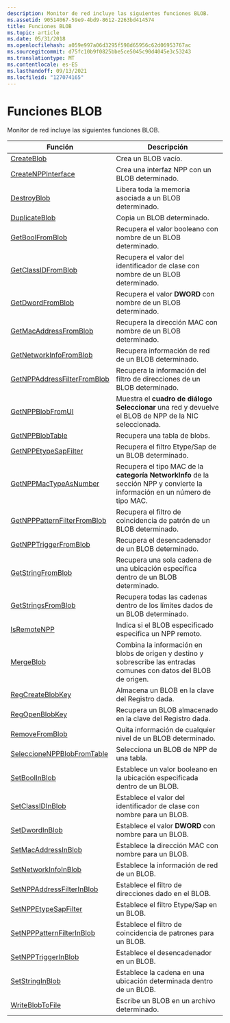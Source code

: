 ```yaml
---
description: Monitor de red incluye las siguientes funciones BLOB.
ms.assetid: 90514067-59e9-4bd9-8612-2263bd414574
title: Funciones BLOB
ms.topic: article
ms.date: 05/31/2018
ms.openlocfilehash: a059e997a06d3295f598d65956c62d06953767ac
ms.sourcegitcommit: d75fc10b9f0825bbe5ce5045c90d4045e3c53243
ms.translationtype: MT
ms.contentlocale: es-ES
ms.lasthandoff: 09/13/2021
ms.locfileid: "127074165"
---
```

# <a name="blob-functions"></a>Funciones BLOB

Monitor de red incluye las siguientes funciones BLOB.



| Función                                                       | Descripción                                                                                                                      |
|----------------------------------------------------------------|----------------------------------------------------------------------------------------------------------------------------------|
| [CreateBlob](createblob.md)                                   | Crea un BLOB vacío.                                                                                                           |
| [CreateNPPInterface](createnppinterface.md)                   | Crea una interfaz NPP con un BLOB determinado.                                                                                      |
| [DestroyBlob](destroyblob.md)                                 | Libera toda la memoria asociada a un BLOB determinado.                                                                                   |
| [DuplicateBlob](duplicateblob.md)                             | Copia un BLOB determinado.                                                                                                             |
| [GetBoolFromBlob](getboolfromblob.md)                         | Recupera el valor booleano con nombre de un BLOB determinado.                                                                             |
| [GetClassIDFromBlob](getclassidfromblob.md)                   | Recupera el valor del identificador de clase con nombre de un BLOB determinado.                                                                    |
| [GetDwordFromBlob](getdwordfromblob.md)                       | Recupera el valor **DWORD** con nombre de un BLOB determinado.                                                                           |
| [GetMacAddressFromBlob](getmacaddressfromblob.md)             | Recupera la dirección MAC con nombre de un BLOB determinado.                                                                               |
| [GetNetworkInfoFromBlob](getnetworkinfofromblob.md)           | Recupera información de red de un BLOB determinado.                                                                                 |
| [GetNPPAddressFilterFromBlob](getnppaddressfilterfromblob.md) | Recupera la información del filtro de direcciones de un BLOB determinado.                                                                          |
| [GetNPPBlobFromUI](getnppblobfromui.md)                       | Muestra el **cuadro de diálogo Seleccionar** una red y devuelve el BLOB de NPP de la NIC seleccionada.                                       |
| [GetNPPBlobTable](getnppblobtable.md)                         | Recupera una tabla de blobs.                                                                                                      |
| [GetNPPEtypeSapFilter](getnppetypesapfilter.md)               | Recupera el filtro Etype/Sap de un BLOB determinado.                                                                                |
| [GetNPPMacTypeAsNumber](getnppmactypeasnumber.md)             | Recupera el tipo MAC de la **categoría NetworkInfo** de la sección NPP y convierte la información en un número de tipo MAC. |
| [GetNPPPatternFilterFromBlob](getnpppatternfilterfromblob.md) | Recupera el filtro de coincidencia de patrón de un BLOB determinado.                                                                            |
| [GetNPPTriggerFromBlob](getnpptriggerfromblob.md)             | Recupera el desencadenador de un BLOB determinado.                                                                                           |
| [GetStringFromBlob](getstringfromblob.md)                     | Recupera una sola cadena de una ubicación específica dentro de un BLOB determinado.                                                          |
| [GetStringsFromBlob](getstringsfromblob.md)                   | Recupera todas las cadenas dentro de los límites dados de un BLOB determinado.                                                          |
| [IsRemoteNPP](isremotenpp.md)                                 | Indica si el BLOB especificado especifica un NPP remoto.                                                                         |
| [MergeBlob](mergeblob.md)                                     | Combina la información en blobs de origen y destino y sobrescribe las entradas comunes con datos del BLOB de origen.                  |
| [RegCreateBlobKey](regcreateblobkey.md)                       | Almacena un BLOB en la clave del Registro dada.                                                                                         |
| [RegOpenBlobKey](regopenblobkey.md)                           | Recupera un BLOB almacenado en la clave del Registro dada.                                                                               |
| [RemoveFromBlob](removefromblob.md)                           | Quita información de cualquier nivel de un BLOB determinado.                                                                              |
| [SeleccioneNPPBlobFromTable](selectnppblobfromtable.md)           | Selecciona un BLOB de NPP de una tabla.                                                                                                |
| [SetBoolInBlob](setboolinblob.md)                             | Establece un valor booleano en la ubicación especificada dentro de un BLOB.                                                                        |
| [SetClassIDInBlob](setclassidinblob.md)                       | Establece el valor del identificador de clase con nombre para un BLOB.                                                                                |
| [SetDwordInBlob](setdwordinblob.md)                           | Establece el valor **DWORD** con nombre para un BLOB.                                                                                       |
| [SetMacAddressInBlob](setmacaddressinblob.md)                 | Establece la dirección MAC con nombre para un BLOB.                                                                                           |
| [SetNetworkInfoInBlob](setnetworkinfoinblob.md)               | Establece la información de red de un BLOB.                                                                                         |
| [SetNPPAddressFilterInBlob](setnppaddressfilterinblob.md)     | Establece el filtro de direcciones dado en el BLOB.                                                                                       |
| [SetNPPEtypeSapFilter](setnppetypesapfilter.md)               | Establece el filtro Etype/Sap en un BLOB.                                                                                             |
| [SetNPPPatternFilterInBlob](setnpppatternfilterinblob.md)     | Establece el filtro de coincidencia de patrones para un BLOB.                                                                                        |
| [SetNPPTriggerInBlob](setnpptriggerinblob.md)                 | Establece el desencadenador en un BLOB.                                                                                                      |
| [SetStringInBlob](setstringinblob.md)                         | Establece la cadena en una ubicación determinada dentro de un BLOB.                                                                               |
| [WriteBlobToFile](writeblobtofile.md)                         | Escribe un BLOB en un archivo determinado.                                                                                                   |



 

 

 




